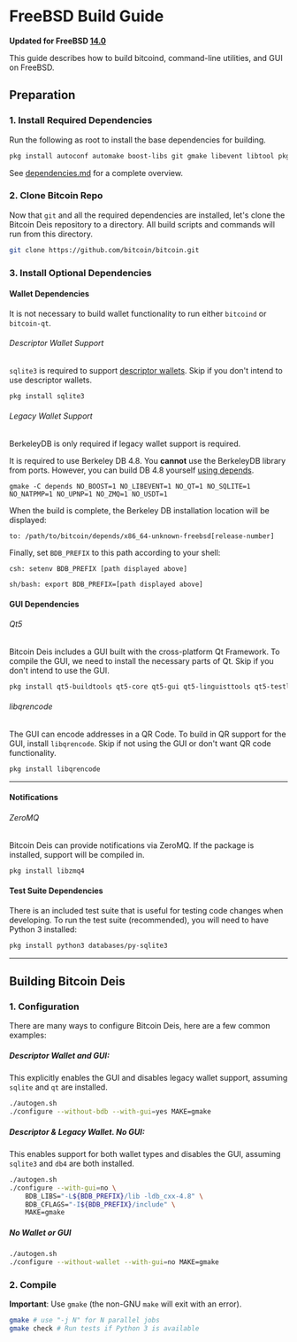 # FreeBSD Build Guide

**Updated for FreeBSD [14.0](https://www.freebsd.org/releases/14.0R/announce/)**

This guide describes how to build bitcoind, command-line utilities, and GUI on FreeBSD.

## Preparation

### 1. Install Required Dependencies
Run the following as root to install the base dependencies for building.

```bash
pkg install autoconf automake boost-libs git gmake libevent libtool pkgconf

```

See [dependencies.md](dependencies.md) for a complete overview.

### 2. Clone Bitcoin Repo
Now that `git` and all the required dependencies are installed, let's clone the Bitcoin Deis repository to a directory. All build scripts and commands will run from this directory.
``` bash
git clone https://github.com/bitcoin/bitcoin.git
```

### 3. Install Optional Dependencies

#### Wallet Dependencies
It is not necessary to build wallet functionality to run either `bitcoind` or `bitcoin-qt`.

###### Descriptor Wallet Support

`sqlite3` is required to support [descriptor wallets](descriptors.md).
Skip if you don't intend to use descriptor wallets.
``` bash
pkg install sqlite3
```

###### Legacy Wallet Support
BerkeleyDB is only required if legacy wallet support is required.

It is required to use Berkeley DB 4.8. You **cannot** use the BerkeleyDB library
from ports. However, you can build DB 4.8 yourself [using depends](/depends).

```
gmake -C depends NO_BOOST=1 NO_LIBEVENT=1 NO_QT=1 NO_SQLITE=1 NO_NATPMP=1 NO_UPNP=1 NO_ZMQ=1 NO_USDT=1
```

When the build is complete, the Berkeley DB installation location will be displayed:

```
to: /path/to/bitcoin/depends/x86_64-unknown-freebsd[release-number]
```

Finally, set `BDB_PREFIX` to this path according to your shell:

```
csh: setenv BDB_PREFIX [path displayed above]
```

```
sh/bash: export BDB_PREFIX=[path displayed above]
```

#### GUI Dependencies
###### Qt5

Bitcoin Deis includes a GUI built with the cross-platform Qt Framework. To compile the GUI, we need to install the necessary parts of Qt. Skip if you don't intend to use the GUI.
```bash
pkg install qt5-buildtools qt5-core qt5-gui qt5-linguisttools qt5-testlib qt5-widgets
```

###### libqrencode

The GUI can encode addresses in a QR Code. To build in QR support for the GUI, install `libqrencode`. Skip if not using the GUI or don't want QR code functionality.
```bash
pkg install libqrencode
```
---

#### Notifications
###### ZeroMQ

Bitcoin Deis can provide notifications via ZeroMQ. If the package is installed, support will be compiled in.
```bash
pkg install libzmq4
```

#### Test Suite Dependencies
There is an included test suite that is useful for testing code changes when developing.
To run the test suite (recommended), you will need to have Python 3 installed:

```bash
pkg install python3 databases/py-sqlite3
```
---

## Building Bitcoin Deis

### 1. Configuration

There are many ways to configure Bitcoin Deis, here are a few common examples:

##### Descriptor Wallet and GUI:
This explicitly enables the GUI and disables legacy wallet support, assuming `sqlite` and `qt` are installed.
```bash
./autogen.sh
./configure --without-bdb --with-gui=yes MAKE=gmake
```

##### Descriptor & Legacy Wallet. No GUI:
This enables support for both wallet types and disables the GUI, assuming
`sqlite3` and `db4` are both installed.
```bash
./autogen.sh
./configure --with-gui=no \
    BDB_LIBS="-L${BDB_PREFIX}/lib -ldb_cxx-4.8" \
    BDB_CFLAGS="-I${BDB_PREFIX}/include" \
    MAKE=gmake
```

##### No Wallet or GUI
``` bash
./autogen.sh
./configure --without-wallet --with-gui=no MAKE=gmake
```

### 2. Compile
**Important**: Use `gmake` (the non-GNU `make` will exit with an error).

```bash
gmake # use "-j N" for N parallel jobs
gmake check # Run tests if Python 3 is available
```
